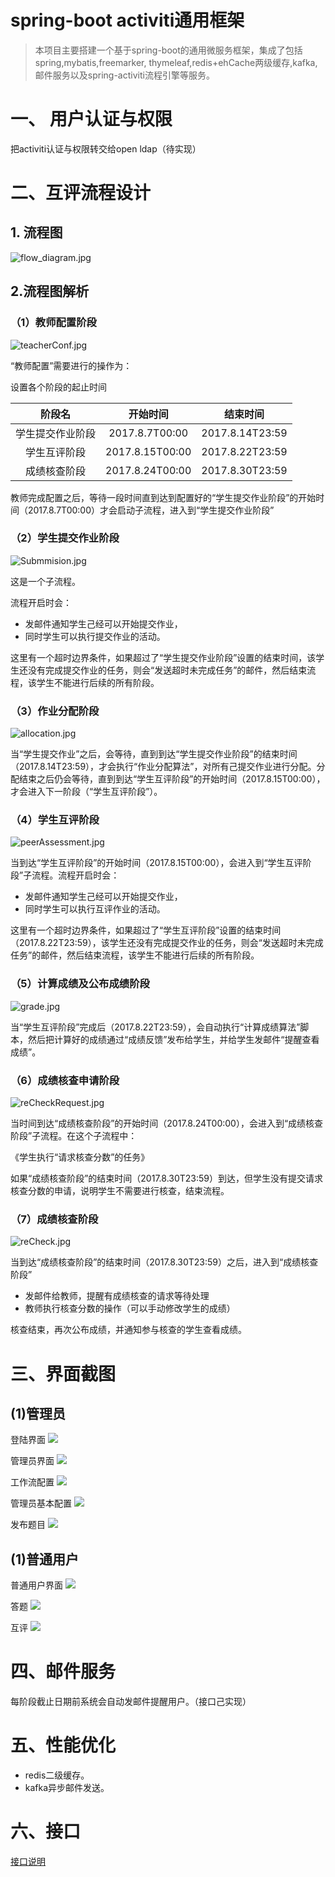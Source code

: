 # spring-boot activiti通用框架
> 本项目主要搭建一个基于spring-boot的通用微服务框架，集成了包括spring,mybatis,freemarker,
thymeleaf,redis+ehCache两级缓存,kafka,邮件服务以及spring-activiti流程引擎等服务。
 
# 一、 用户认证与权限

把activiti认证与权限转交给open ldap（待实现）

# 二、互评流程设计

## 1. 流程图

![flow_diagram.jpg](./doc/pictures/flow_diagram.jpg)

## 2.流程图解析
### （1）教师配置阶段


![teacherConf.jpg](./doc/pictures/teacherConf.jpg)

“教师配置”需要进行的操作为：

设置各个阶段的起止时间

|阶段名|	开始时间|	结束时间|
|:--:|:--:|:--:|
|学生提交作业阶段	|2017.8.7T00:00	|2017.8.14T23:59|
|学生互评阶段	|2017.8.15T00:00	|2017.8.22T23:59|
|成绩核查阶段	|2017.8.24T00:00	|2017.8.30T23:59|

教师完成配置之后，等待一段时间直到达到配置好的“学生提交作业阶段”的开始时间（2017.8.7T00:00）才会启动子流程，进入到“学生提交作业阶段”
### （2）学生提交作业阶段


![Submmision.jpg](./doc/pictures/Submmision.jpg)

这是一个子流程。

流程开启时会：
+ 发邮件通知学生己经可以开始提交作业，
+ 同时学生可以执行提交作业的活动。

这里有一个超时边界条件，如果超过了“学生提交作业阶段”设置的结束时间，该学生还没有完成提交作业的任务，则会“发送超时未完成任务”的邮件，然后结束流程，该学生不能进行后续的所有阶段。
### （3）作业分配阶段

![allocation.jpg](./doc/pictures/allocation.jpg)

当“学生提交作业”之后，会等待，直到到达“学生提交作业阶段”的结束时间（2017.8.14T23:59），才会执行“作业分配算法”，对所有己提交作业进行分配。分配结束之后仍会等待，直到到达“学生互评阶段”的开始时间（2017.8.15T00:00），才会进入下一阶段（“学生互评阶段”）。

### （4）学生互评阶段

![peerAssessment.jpg](./doc/pictures/peerAssessment.jpg)

当到达“学生互评阶段”的开始时间（2017.8.15T00:00），会进入到“学生互评阶段”子流程。流程开启时会：
+ 发邮件通知学生己经可以开始提交作业，
+ 同时学生可以执行互评作业的活动。

这里有一个超时边界条件，如果超过了“学生互评阶段”设置的结束时间（2017.8.22T23:59），该学生还没有完成提交作业的任务，则会“发送超时未完成任务”的邮件，然后结束流程，该学生不能进行后续的所有阶段。


### （5）计算成绩及公布成绩阶段


![grade.jpg](./doc/pictures/grade.jpg)

当“学生互评阶段”完成后（2017.8.22T23:59），会自动执行“计算成绩算法”脚本，然后把计算好的成绩通过“成绩反馈”发布给学生，并给学生发邮件“提醒查看成绩”。

### （6）成绩核查申请阶段

![reCheckRequest.jpg](./doc/pictures/reCheckRequest.jpg)

当时间到达“成绩核查阶段”的开始时间（2017.8.24T00:00），会进入到“成绩核查阶段”子流程。在这个子流程中：

《学生执行“请求核查分数”的任务》

如果“成绩核查阶段”的结束时间（2017.8.30T23:59）到达，但学生没有提交请求核查分数的申请，说明学生不需要进行核查，结束流程。

### （7）成绩核查阶段

![reCheck.jpg](./doc/pictures/reCheck.jpg)

当到达“成绩核查阶段”的结束时间（2017.8.30T23:59）之后，进入到“成绩核查阶段”

+ 发邮件给教师，提醒有成绩核查的请求等待处理
+ 教师执行核查分数的操作（可以手动修改学生的成绩）

核查结束，再次公布成绩，并通知参与核查的学生查看成绩。

# 三、界面截图

## (1)管理员

登陆界面
![](./pictures/登陆界面.png)

管理员界面
![](./pictures/管理员登录界面.png)

工作流配置
![](./pictures/工作流配置.png)

管理员基本配置
![](./pictures/管理员基本配置.png)

发布题目
![](./pictures/发布题目.png)



## (1)普通用户

普通用户界面
![](./pictures/普通用户登陆.png)

答题
![](./pictures/答题.png)


互评
![](./pictures/互评.png)


# 四、邮件服务

每阶段截止日期前系统会自动发邮件提醒用户。（接口己实现）

# 五、性能优化

+ redis二级缓存。
+ kafka异步邮件发送。

# 六、接口

[接口说明](./doc/接口说明.md)
